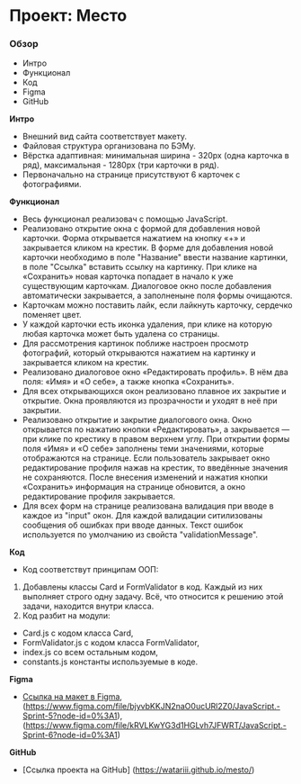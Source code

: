 # Проект: Место

### Обзор
* Интро
* Функционал
* Код
* Figma
* GitHub

**Интро**
* Внешний вид сайта соответствует макету.
* Файловая структура организована по БЭМу.
* Вёрстка адаптивная: минимальная ширина - 320px (одна карточка в ряд), максимальная - 1280px (три карточки в ряд).
* Первоначально на странице присутствуют 6 карточек с фотографиями.

**Функционал**
* Весь функционал реализовач с помощью JavaScript. 
* Реализовано открытие окна с формой для добавления новой карточки. Форма открывается нажатием на кнопку «+» и закрывается кликом на крестик. В форме для добавления новой карточки необходимо в поле "Название" ввести название картинки, в поле "Ссылка" вставить ссылку на картинку. При клике на «Сохранить» новая карточка попадает в начало к уже существующим карточкам. Диалоговое окно после добавления автоматически закрывается, а заполненыне поля формы очищаются.
* Карточкам можно поставить лайк, если лайкнуть карточку, сердечко поменяет цвет.
* У каждой карточки есть иконка удаления, при клике на которую любая карточка может быть удалена со страницы.
* Для рассмотрения картинок поближе настроен просмотр фотографий, который открываются нажатием на картинку и закрывается кликом на крестик.
* Реализовано диалоговое окно «Редактировать профиль». В нём два поля: «Имя» и «О себе», а также кнопка «Сохранить».
* Для всех открывающихся окон реализовано плавное их закрытие и открытие. Окна проявляются из прозрачности и уходят в неё при закрытии. 
* Реализовано открытие и закрытие диалогового окна. Окно открывается по нажатию кнопки «Редактировать», а закрывается — при клике по крестику в правом верхнем углу. При открытии формы поля «Имя» и «О себе» заполнены теми значениями, которые отображаются на странице. Если пользователь закрывает окно редактирование профиля нажав на крестик, то введённые значения не сохраняются. После внесения изменений и нажатия кнопки «Сохранить» информация на странице обновится, а окно редактирование профиля закрывается.
* Для всех форм на странице реализована валидация при вводе в каждое из "input" окон. Для каждой валидации ситилизованы сообщения об ошибках при вводе данных. Текст ошибок используется по умолчанию из свойста "validationMessage".

**Код**

* Код соответствут принципам ООП:
1) Добавлены классы Card и FormValidator в код. Каждый из них выполняет строго одну задачу. Всё, что относится к решению этой задачи, находится внутри класса.
2) Код разбит на модули:
 - Card.js с кодом класса Card,
 - FormValidator.js с кодом класса FormValidator,
 - index.js со всем остальным кодом,
 - constants.js константы используемые в коде.

**Figma**

* [Ссылка на макет в Figma](https://www.figma.com/file/2cn9N9jSkmxD84oJik7xL7/JavaScript.-Sprint-4?node-id=0%3A1), 
                            (https://www.figma.com/file/bjyvbKKJN2naO0ucURl2Z0/JavaScript.-Sprint-5?node-id=0%3A1),
                            (https://www.figma.com/file/kRVLKwYG3d1HGLvh7JFWRT/JavaScript.-Sprint-6?node-id=0%3A1)

**GitHub**

* [Ссылка проекта на GitHub] (https://watariii.github.io/mesto/)
